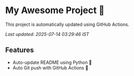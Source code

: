 # My Awesome Project 🚀

This project is automatically updated using GitHub Actions.

_Last updated: 2025-07-14 03:29:46 IST_

## Features
- Auto-update README using Python 🐍
- Auto Git push with GitHub Actions 🤖
